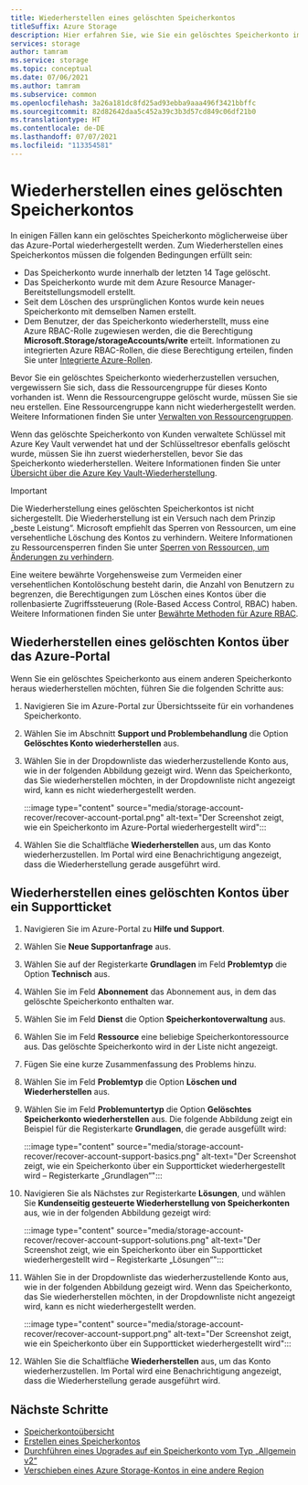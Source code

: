 ```yaml
---
title: Wiederherstellen eines gelöschten Speicherkontos
titleSuffix: Azure Storage
description: Hier erfahren Sie, wie Sie ein gelöschtes Speicherkonto im Azure-Portal wiederherstellen können.
services: storage
author: tamram
ms.service: storage
ms.topic: conceptual
ms.date: 07/06/2021
ms.author: tamram
ms.subservice: common
ms.openlocfilehash: 3a26a181dc8fd25ad93ebba9aaa496f3421bbffc
ms.sourcegitcommit: 82d82642daa5c452a39c3b3d57cd849c06df21b0
ms.translationtype: HT
ms.contentlocale: de-DE
ms.lasthandoff: 07/07/2021
ms.locfileid: "113354581"
---
```

# <a name="recover-a-deleted-storage-account"></a>Wiederherstellen eines gelöschten Speicherkontos

In einigen Fällen kann ein gelöschtes Speicherkonto möglicherweise über das Azure-Portal wiederhergestellt werden. Zum Wiederherstellen eines Speicherkontos müssen die folgenden Bedingungen erfüllt sein:

- Das Speicherkonto wurde innerhalb der letzten 14 Tage gelöscht.
- Das Speicherkonto wurde mit dem Azure Resource Manager-Bereitstellungsmodell erstellt.
- Seit dem Löschen des ursprünglichen Kontos wurde kein neues Speicherkonto mit demselben Namen erstellt.
- Dem Benutzer, der das Speicherkonto wiederherstellt, muss eine Azure RBAC-Rolle zugewiesen werden, die die Berechtigung **Microsoft.Storage/storageAccounts/write** erteilt. Informationen zu integrierten Azure RBAC-Rollen, die diese Berechtigung erteilen, finden Sie unter [Integrierte Azure-Rollen](../../role-based-access-control/built-in-roles.md). 

Bevor Sie ein gelöschtes Speicherkonto wiederherzustellen versuchen, vergewissern Sie sich, dass die Ressourcengruppe für dieses Konto vorhanden ist. Wenn die Ressourcengruppe gelöscht wurde, müssen Sie sie neu erstellen. Eine Ressourcengruppe kann nicht wiederhergestellt werden. Weitere Informationen finden Sie unter [Verwalten von Ressourcengruppen](../../azure-resource-manager/management/manage-resource-groups-portal.md).

Wenn das gelöschte Speicherkonto von Kunden verwaltete Schlüssel mit Azure Key Vault verwendet hat und der Schlüsseltresor ebenfalls gelöscht wurde, müssen Sie ihn zuerst wiederherstellen, bevor Sie das Speicherkonto wiederherstellen. Weitere Informationen finden Sie unter [Übersicht über die Azure Key Vault-Wiederherstellung](../../key-vault/general/key-vault-recovery.md).

> [!IMPORTANT]
> Die Wiederherstellung eines gelöschten Speicherkontos ist nicht sichergestellt. Die Wiederherstellung ist ein Versuch nach dem Prinzip „beste Leistung“. Microsoft empfiehlt das Sperren von Ressourcen, um eine versehentliche Löschung des Kontos zu verhindern. Weitere Informationen zu Ressourcensperren finden Sie unter [Sperren von Ressourcen, um Änderungen zu verhindern](../../azure-resource-manager/management/lock-resources.md).
>
> Eine weitere bewährte Vorgehensweise zum Vermeiden einer versehentlichen Kontolöschung besteht darin, die Anzahl von Benutzern zu begrenzen, die Berechtigungen zum Löschen eines Kontos über die rollenbasierte Zugriffssteuerung (Role-Based Access Control, RBAC) haben. Weitere Informationen finden Sie unter [Bewährte Methoden für Azure RBAC](../../role-based-access-control/best-practices.md).

## <a name="recover-a-deleted-account-from-the-azure-portal"></a>Wiederherstellen eines gelöschten Kontos über das Azure-Portal

Wenn Sie ein gelöschtes Speicherkonto aus einem anderen Speicherkonto heraus wiederherstellen möchten, führen Sie die folgenden Schritte aus:

1. Navigieren Sie im Azure-Portal zur Übersichtsseite für ein vorhandenes Speicherkonto.
1. Wählen Sie im Abschnitt **Support und Problembehandlung** die Option **Gelöschtes Konto wiederherstellen** aus.
1. Wählen Sie in der Dropdownliste das wiederherzustellende Konto aus, wie in der folgenden Abbildung gezeigt wird. Wenn das Speicherkonto, das Sie wiederherstellen möchten, in der Dropdownliste nicht angezeigt wird, kann es nicht wiederhergestellt werden.

    :::image type="content" source="media/storage-account-recover/recover-account-portal.png" alt-text="Der Screenshot zeigt, wie ein Speicherkonto im Azure-Portal wiederhergestellt wird":::

1. Wählen Sie die Schaltfläche **Wiederherstellen** aus, um das Konto wiederherzustellen. Im Portal wird eine Benachrichtigung angezeigt, dass die Wiederherstellung gerade ausgeführt wird.

## <a name="recover-a-deleted-account-via-a-support-ticket"></a>Wiederherstellen eines gelöschten Kontos über ein Supportticket

1. Navigieren Sie im Azure-Portal zu **Hilfe und Support**.
1. Wählen Sie **Neue Supportanfrage** aus.
1. Wählen Sie auf der Registerkarte **Grundlagen** im Feld **Problemtyp** die Option **Technisch** aus.
1. Wählen Sie im Feld **Abonnement** das Abonnement aus, in dem das gelöschte Speicherkonto enthalten war.
1. Wählen Sie im Feld **Dienst** die Option **Speicherkontoverwaltung** aus.
1. Wählen Sie im Feld **Ressource** eine beliebige Speicherkontoressource aus. Das gelöschte Speicherkonto wird in der Liste nicht angezeigt.
1. Fügen Sie eine kurze Zusammenfassung des Problems hinzu.
1. Wählen Sie im Feld **Problemtyp** die Option **Löschen und Wiederherstellen** aus.
1. Wählen Sie im Feld **Problemuntertyp** die Option **Gelöschtes Speicherkonto wiederherstellen** aus. Die folgende Abbildung zeigt ein Beispiel für die Registerkarte **Grundlagen**, die gerade ausgefüllt wird:

    :::image type="content" source="media/storage-account-recover/recover-account-support-basics.png" alt-text="Der Screenshot zeigt, wie ein Speicherkonto über ein Supportticket wiederhergestellt wird – Registerkarte „Grundlagen“":::

1. Navigieren Sie als Nächstes zur Registerkarte **Lösungen**, und wählen Sie **Kundenseitig gesteuerte Wiederherstellung von Speicherkonten** aus, wie in der folgenden Abbildung gezeigt wird:

    :::image type="content" source="media/storage-account-recover/recover-account-support-solutions.png" alt-text="Der Screenshot zeigt, wie ein Speicherkonto über ein Supportticket wiederhergestellt wird – Registerkarte „Lösungen“":::

1. Wählen Sie in der Dropdownliste das wiederherzustellende Konto aus, wie in der folgenden Abbildung gezeigt wird. Wenn das Speicherkonto, das Sie wiederherstellen möchten, in der Dropdownliste nicht angezeigt wird, kann es nicht wiederhergestellt werden.

    :::image type="content" source="media/storage-account-recover/recover-account-support.png" alt-text="Der Screenshot zeigt, wie ein Speicherkonto über ein Supportticket wiederhergestellt wird":::

1. Wählen Sie die Schaltfläche **Wiederherstellen** aus, um das Konto wiederherzustellen. Im Portal wird eine Benachrichtigung angezeigt, dass die Wiederherstellung gerade ausgeführt wird.

## <a name="next-steps"></a>Nächste Schritte

- [Speicherkontoübersicht](storage-account-overview.md)
- [Erstellen eines Speicherkontos](storage-account-create.md)
- [Durchführen eines Upgrades auf ein Speicherkonto vom Typ „Allgemein v2“](storage-account-upgrade.md)
- [Verschieben eines Azure Storage-Kontos in eine andere Region](storage-account-move.md)
